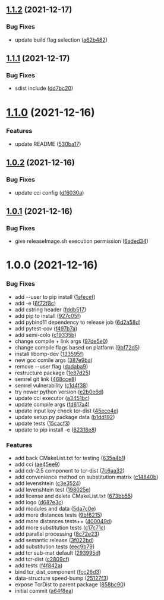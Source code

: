 ## [1.1.2](https://github.com/BenTenmann/setriq/compare/deploy-1.1.1...deploy-1.1.2) (2021-12-17)


### Bug Fixes

* update build flag selection ([a62b482](https://github.com/BenTenmann/setriq/commit/a62b482c96acc79a41085594612f0058c0a2f7b0))

## [1.1.1](https://github.com/BenTenmann/setriq/compare/deploy-1.1.0...deploy-1.1.1) (2021-12-17)


### Bug Fixes

* sdist include ([dd7bc20](https://github.com/BenTenmann/setriq/commit/dd7bc2014c61e5d005232743c956be0c2c44accd))

# [1.1.0](https://github.com/BenTenmann/setriq/compare/deploy-1.0.2...deploy-1.1.0) (2021-12-16)


### Features

* update README ([530ba17](https://github.com/BenTenmann/setriq/commit/530ba171ff4ed23799151c11f40a44b3fac6a8f9))

## [1.0.2](https://github.com/BenTenmann/setriq/compare/deploy-1.0.1...deploy-1.0.2) (2021-12-16)


### Bug Fixes

* update cci config ([df6030a](https://github.com/BenTenmann/setriq/commit/df6030a400d9f93dde9854ed52dec2aedad72667))

## [1.0.1](https://github.com/BenTenmann/setriq/compare/deploy-1.0.0...deploy-1.0.1) (2021-12-16)


### Bug Fixes

* give releaseImage.sh execution permission ([6aded34](https://github.com/BenTenmann/setriq/commit/6aded3440baad07faa2467e8b52203803f7391c1))

# 1.0.0 (2021-12-16)


### Bug Fixes

* add --user to pip install ([1afecef](https://github.com/BenTenmann/setriq/commit/1afecefe6b9b485805eaeba385a42f28532bd697))
* add -e ([6f72f8c](https://github.com/BenTenmann/setriq/commit/6f72f8c6f1cb8f8e7e0d4451045cf2dbe9b940c3))
* add cstring header ([fddb517](https://github.com/BenTenmann/setriq/commit/fddb517050489ab3632b94a22b0514a93f75a597))
* add pip to install ([927c05f](https://github.com/BenTenmann/setriq/commit/927c05fad3a9770c493b3dbe3d1b0e2efdb67387))
* add pybind11 dependency to release job ([6d2a58d](https://github.com/BenTenmann/setriq/commit/6d2a58dbe7dd1d988c998c8d077e0f728199eadd))
* add pytest-cov ([f497b7a](https://github.com/BenTenmann/setriq/commit/f497b7a25dfafac4d26485fec08d0bb1b99eaa08))
* add semi-colo ([c19335b](https://github.com/BenTenmann/setriq/commit/c19335b587ebebd696b6a32e595998d3f8c741aa))
* change compile + link args ([97de5e0](https://github.com/BenTenmann/setriq/commit/97de5e0b8c457dd403a99db8d8441895b39d23e3))
* change compile flags based on platform ([9bf72d5](https://github.com/BenTenmann/setriq/commit/9bf72d5dd7b948799f231cbd8e8f8faa985d4c26))
* install libomp-dev ([133595f](https://github.com/BenTenmann/setriq/commit/133595f26a2b4342b731a5a667d15185c642dc98))
* new gcc comile args ([387e9ba](https://github.com/BenTenmann/setriq/commit/387e9ba2c20eda6483cf4de37b1b70721f3ea627))
* remove --user flag ([dadaba9](https://github.com/BenTenmann/setriq/commit/dadaba9717b0f01e75407760845e362aac87998b))
* restructure package ([1e87d25](https://github.com/BenTenmann/setriq/commit/1e87d2563c41811ad9d929f391a8e7df96a3b6d7))
* semrel git link ([468cce8](https://github.com/BenTenmann/setriq/commit/468cce871e39137999f3c4dee453a9eb14358988))
* semrel vulnerability ([c1d4f38](https://github.com/BenTenmann/setriq/commit/c1d4f380568933fb6e5b2c70a5e42ad36dbc103a))
* try newer python version ([e2b0e6d](https://github.com/BenTenmann/setriq/commit/e2b0e6d7cbc9cdfd5c894744a056aef6067a6d7a))
* update cci executor ([a3451bc](https://github.com/BenTenmann/setriq/commit/a3451bc5b552f51012baab00aac5fde6957a0fce))
* update compile args ([fd617a4](https://github.com/BenTenmann/setriq/commit/fd617a40bb41eaecf775271f4c0592970a332a15))
* update input key check tcr-dist ([45ece4e](https://github.com/BenTenmann/setriq/commit/45ece4eb931db406e441d204b34beb2e8e5c0c75))
* update setup.py package data ([b1dd192](https://github.com/BenTenmann/setriq/commit/b1dd192ab165b51dc4c52f9c33ecc95a289a484f))
* update tests ([15cacf3](https://github.com/BenTenmann/setriq/commit/15cacf3c41400841d9231fc57411300cfcd3c4ad))
* update to pip install -e ([62318e8](https://github.com/BenTenmann/setriq/commit/62318e8e405c330d678be206ffd3a8934c47e828))


### Features

* add back CMakeList.txt for testing ([635a4b1](https://github.com/BenTenmann/setriq/commit/635a4b1e5ab8a92ab5267ff19f3899e1e98e7bb0))
* add cci ([ae45ee9](https://github.com/BenTenmann/setriq/commit/ae45ee91fac06578ca0613350946799db70f5665))
* add cdr-2.5 component to tcr-dist ([7c6aa32](https://github.com/BenTenmann/setriq/commit/7c6aa327f8311fbf0cb945205af69b56ccd43803))
* add convenience method on substitution matrix ([c14840b](https://github.com/BenTenmann/setriq/commit/c14840bce2eb4f55ac10ce511746a418180be0fa))
* add levenshtein ([c3e3524](https://github.com/BenTenmann/setriq/commit/c3e3524db7721815829ca4b48bf571ff6e0385e6))
* add levenshtein test ([198025e](https://github.com/BenTenmann/setriq/commit/198025eac366c2186d46caf2203996736cefa261))
* add license and delete CMakeList.txt ([673bb55](https://github.com/BenTenmann/setriq/commit/673bb55a7b85ba5dee0c29356d7a3f49366b0ae9))
* add logo ([d687e3c](https://github.com/BenTenmann/setriq/commit/d687e3c451b9cb594b28283001c8fc0534cdf90a))
* add modules and data ([5da7c0e](https://github.com/BenTenmann/setriq/commit/5da7c0ecd752582dc39b045071b87577c1f65497))
* add more distances tests ([9bf6215](https://github.com/BenTenmann/setriq/commit/9bf6215ee001ae03fcb986af301d18304bc64a67))
* add more distances tests++ ([400049d](https://github.com/BenTenmann/setriq/commit/400049ddc656750519e8c3de744fc876fa64113d))
* add more substitution tests ([c17c71c](https://github.com/BenTenmann/setriq/commit/c17c71c7d6cdaf7bec3753f913f7864a93fdabb0))
* add parallel processing ([8c72e23](https://github.com/BenTenmann/setriq/commit/8c72e23600bb23aebe02fcd059ede39416f3ed97))
* add semantic release ([3f022bd](https://github.com/BenTenmann/setriq/commit/3f022bd241af6991140eb036aa3a9f94c729d741))
* add substitution tests ([eec9b79](https://github.com/BenTenmann/setriq/commit/eec9b7984438ad17e37b55da5b9eac62ff3c51fd))
* add tcr sub-mat default ([293995d](https://github.com/BenTenmann/setriq/commit/293995d56b59811b0398d28a6925c8d283393ffc))
* add tcr-dist ([c2809cf](https://github.com/BenTenmann/setriq/commit/c2809cf5d134aaebbcdbb4026eacad95d5f69d65))
* add tests ([f4f842a](https://github.com/BenTenmann/setriq/commit/f4f842a4cf97c6ebb58e1c772a61c728c497161c))
* bind tcr_dist_component ([fcc26d3](https://github.com/BenTenmann/setriq/commit/fcc26d3cb721d36fd632bcddf9a1495122339a76))
* data-structure speed-bump ([25127f3](https://github.com/BenTenmann/setriq/commit/25127f35347855687256c4aeeece61b5b3361172))
* expose TcrDist to parent package ([858bc90](https://github.com/BenTenmann/setriq/commit/858bc9018c92f4469d986168abc69e71cfa36de3))
* initial commit ([a64f8ea](https://github.com/BenTenmann/setriq/commit/a64f8ead335f95a743e8a5c85c8a7ff1790fca46))
